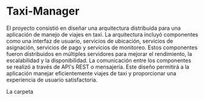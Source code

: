 # Taxi-Manager

El proyecto consistió en diseñar una arquitectura distribuida para una aplicación de manejo de viajes en taxi. La arquitectura incluyó componentes como una interfaz de usuario, servicios de ubicación, servicios de asignación, servicios de pago y servicios de monitoreo. Estos componentes fueron distribuidos en múltiples servidores para mejorar el rendimiento, la escalabilidad y la disponibilidad. La comunicación entre los componentes se realizó a través de API's REST o mensajería. Este diseño permitirá a la aplicación manejar eficientemente viajes de taxi y proporcionar una experiencia de usuario satisfactoria.

La carpeta 

